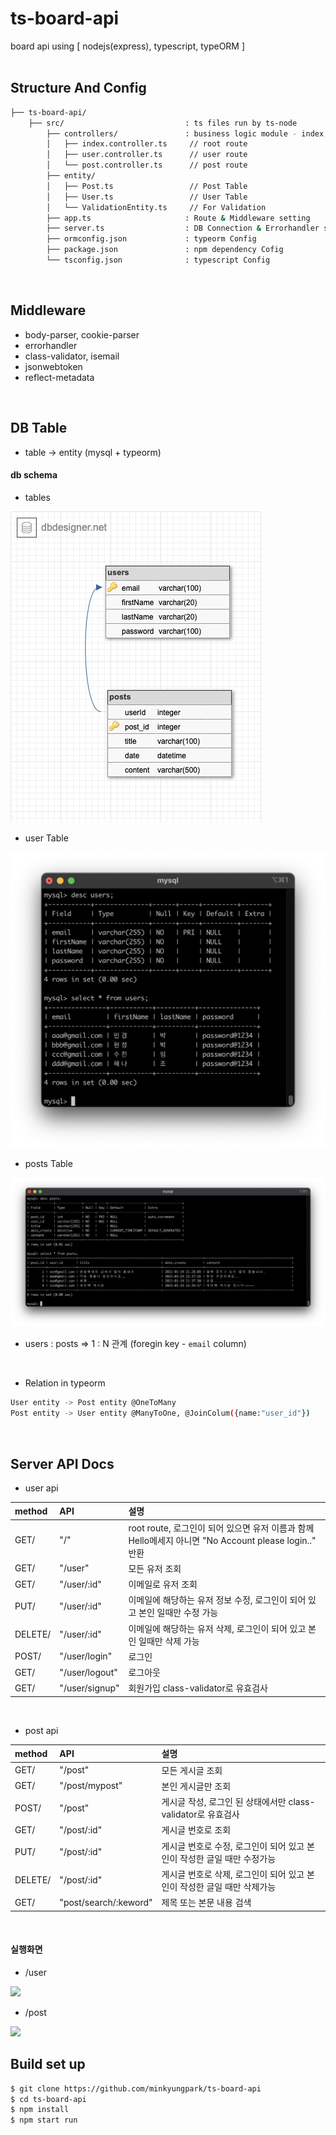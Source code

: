 # ts-board-api
board api using [ nodejs(express), typescript, typeORM ]
<br>
<br>

## Structure And Config
```bash
├── ts-board-api/
    ├── src/                           : ts files run by ts-node
        ├── controllers/               : business logic module - index, post, user
        │   ├── index.controller.ts     // root route
        │   ├── user.controller.ts      // user route
        │   └── post.controller.ts      // post route
        ├── entity/
        │   ├── Post.ts                 // Post Table
        │   ├── User.ts                 // User Table
        │   └── ValidationEntity.ts     // For Validation
        ├── app.ts                     : Route & Middleware setting
        ├── server.ts                  : DB Connection & Errorhandler setting and Root Server File
        ├── ormconfig.json             : typeorm Config
        ├── package.json               : npm dependency Cofig
        └── tsconfig.json              : typescript Config
```
<br>

## Middleware
+ body-parser, cookie-parser
+ errorhandler
+ class-validator, isemail
+ jsonwebtoken
+ reflect-metadata
<br>

## DB Table
- table -> entity (mysql + typeorm)

#### db schema
+ tables
<img src="./readme/entity.png"/>
<br>

+ user Table
<img src="./readme/users.png"/>

+ posts Table
<img src="./readme/posts.png"/>

+ users : posts => 1 : N 관계 (foregin key - `email` column)
<br>

- Relation in typeorm
``` bash
User entity -> Post entity @OneToMany
Post entity -> User entity @ManyToOne, @JoinColum({name:"user_id"})
```
<br>

## Server API Docs
- user api

|method|API|설명|
|:---|:---|:---|
|GET/|"/"| root route, 로그인이 되어 있으면 유저 이름과 함께 Hello메세지 아니면 "No Account please login.." 반환|
|GET/|"/user" | 모든 유저 조회 |
|GET/|"/user/:id" | 이메일로 유저 조회 |
|PUT/|"/user/:id" | 이메일에 해당하는 유저 정보 수정, 로그인이 되어 있고 본인 일때만 수정 가능 |
|DELETE/|"/user/:id" | 이메일에 해당하는 유저 삭제, 로그인이 되어 있고 본인 일때만 삭제 가능|
|POST/|"/user/login" | 로그인 |
|GET/| "/user/logout" | 로그아웃 |
|GET/| "/user/signup" | 회원가입 class-validator로 유효검사 |

<br>

- post api

|method|API|설명|
|:---|:---|:---|
|GET/| "/post" | 모든 게시글 조회 |
|GET/| "/post/mypost" | 본인 게시글만 조회 |
|POST/| "/post" | 게시글 작성, 로그인 된 상태에서만 class-validator로 유효검사 |
|GET/| "/post/:id" | 게시글 번호로 조회 |
|PUT/| "/post/:id" | 게시글 번호로 수정, 로그인이 되어 있고 본인이 작성한 글일 때만 수정가능 |
|DELETE/| "/post/:id" | 게시글 번호로 삭제, 로그인이 되어 있고 본인이 작성한 글일 때만 삭제가능 |
|GET/| "post/search/:keword" | 제목 또는 본문 내용 검색 |

<br>

#### 실행화면
- /user
<img src="./readme/user.gif">

- /post
<img src="./readme/post.gif">

<br>

## Build set up
```bash
$ git clone https://github.com/minkyungpark/ts-board-api
$ cd ts-board-api
$ npm install
$ npm start run
```